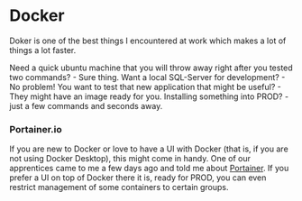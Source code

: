 # Docker

Doker is one of the best things I encountered at work which makes a lot of things a lot faster.

Need a quick ubuntu machine that you will throw away right after you tested two commands? - Sure thing.
Want a local SQL-Server for development? - No problem!
You want to test that new application that might be useful? - They might have an image ready for you.
Installing something into PROD? - just a few commands and seconds away.

### Portainer.io

If you are new to Docker or love to have a UI with Docker (that is, if you are not using Docker Desktop), this might come in handy.
One of our apprentices came to me a few days ago and told me about [Portainer](https://www.portainer.io).
If you prefer a UI on top of Docker there it is, ready for PROD, you can even restrict management of some containers to certain groups.
